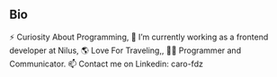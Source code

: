 <h2 align="left">Bio</h2>

⚡ Curiosity About Programming, 🔭 I’m currently working as a frontend developer at Nilus, 🌎 Love For Traveling,, 🧪😄 Programmer and Communicator.
📫 Contact me on Linkedin: caro-fdz
